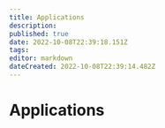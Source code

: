 ```yaml
---
title: Applications
description: 
published: true
date: 2022-10-08T22:39:18.151Z
tags: 
editor: markdown
dateCreated: 2022-10-08T22:39:14.482Z
---
```


# Applications
